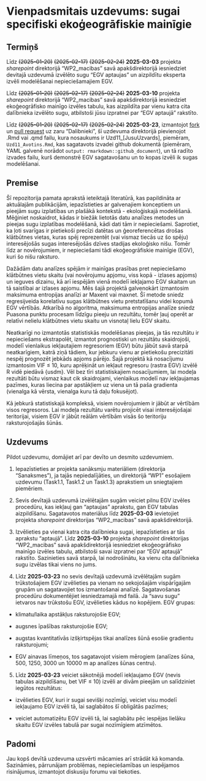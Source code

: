 Vienpadsmitais uzdevums: sugai specifiski ekoģeogrāfiskie mainīgie
================

## Termiņš

Līdz ~~(2025-01-20)~~ ~~(2025-02-17)~~ ~~(2025-02-24)~~ **2025-03-03**
projekta *sharepoint* direktorijā “WP2_macibas” savā apakšdirektorijā
iesniedziet devitajā uzdevumā izvēlēto sugu “EGV aptaujas” un aizpildītu
eksperta izvēli modelēšanai nepieciešamajiem EGV.

Līdz ~~(2025-01-20)~~ ~~(2025-02-17)~~ ~~(2025-02-24)~~ **2025-03-10**
projekta *sharepoint* direktorijā “WP2_macibas” savā apakšdirektorijā
iesniedziet ekoģeogrāfisko mainīgo izvēles tabulu, kas aizpildīta par
vienu katra cita dalībnieka izvēlēto sugu, atbilstoši jūsu izpratnei par
“EGV aptaujā” rakstīto.

Līdz ~~(2025-01-20)~~ ~~(2025-02-17)~~ ~~(2025-02-24)~~ **2025-03-23**,
izmantojot
[fork](https://docs.github.com/en/pull-requests/collaborating-with-pull-requests/working-with-forks/fork-a-repo)
un [pull
request](https://docs.github.com/en/pull-requests/collaborating-with-pull-requests/proposing-changes-to-your-work-with-pull-requests/creating-a-pull-request-from-a-fork)
uz zaru “Dalibnieki”, šī uzdevuma direktorijā pievienojot .Rmd vai .qmd
failu, kura nosaukums ir Uzd11\_\[JusuUzvards\], piemēram,
`Uzd11_Avotins.Rmd`, kas sagatavots izvadei github dokumentā (piemēram,
YAML galvenē norādot `output: rmarkdown::github_document`), un tā radīto
izvades failu, kurš demonstrē EGV sagatavošanu un to kopas izvēli ik
sugas modelēšanai.

## Premise

Šī repozitorija pamata aprakstā ieteiktajā literatūrā, kas papildināta
ar aktuālajām publikācijām, iepazīstieties ar galvenajiem konceptiem un
pieejām sugu izplatības un plašākā kontekstā - ekoloģiskajā modelēšanā.
Mēģiniet noskaidrot, kādas ir biežāk lietotās datu analīzes metodes un
pieejas sugu izplatības modelēšanā, kādi dati tām ir nepieciešami.
Saprotiet, ka ļoti svarīgas ir pietiekoši precīzi datētas un
ģeoreferencētas drošas klātbūtnes vietas, kuras spēj reprezentēt (vai
vismaz tiecās uz šo spēju) interesējošās sugas interesējošās dzīves
stadijas ekoloģisko nišu. Tomēr līdz ar novērojumiem, ir nepieciešami
tādi ekoģeogrāfiskie mainīgie (EGV), kuri šo nišu raksturo.

Dažādām datu analīzes spējām ir mainīgas prasības pret nepieciešamo
klātbūtnes vietu skaitu (vai novērojumu apjomu, viss kopā - izlases
apjoms) un ieguves dizainu, kā arī iespējām vienā modelī iekļajamo EGV
skaitam un tā saistībai ar izlases apjomu. Mēs šajā projektā galvenokārt
izmantosim maksimuma entropijas analīzi ar Maxent vai maxnet. Šī metode
sniedz regresijveida korelatīvu sugas klātbūtnes vietu pretstatīšanu
videi kopumā EGV vērtībās. Atkarībā no algoritma, maksimuma entropijas
analīze sniedz Puasona punktu procesam līdzīgu pieeju un rezultātu,
tomēr ļauj operēt ar relatīvi nelielu klātbūtnes vietu skaitu un
visnotaļ lielu EGV skaitu.

Neatkarīgi no izmantotās statistiskās modelēšanas pieejas, ja tās
rezultātu ir nepieciešams ekstrapolēt, izmantot prognostiski un
rezultātu skaidrojoši, modelī vienlaikus iekļautajiem regresoriem (EGV)
būtu jābūt savā starpā neatkarīgiem, katrā ziņā tādiem, kur jebkuru
vienu ar pietiekošu precizitāti nespēj prognozēt jebkāds apjoms pārējo.
Šajā projektā kā nosacījumu izmantosim VIF $\le$ 10, kuru aprēķināt un
iekļaut regresoru (rastra EGV) izvēlē R vidē piedāvā {usdm}. Vēl bez
tīri statistiskajiem nosacījumiem, lai modeļa rezultāti būtu vismaz kaut
cik skaidrojami, vienlaikus modelī nav iekļaujamas pazīmes, kuras
liecina par apstākļiem uz viena un tā paša gradienta (vienalga kā
vērsta, vienalga kuru tā daļu fokusējot).

Kā jebkurā statistiskajā kompleksā, visiem novērojumiem ir jābūt ar
vērtībām visos regresoros. Lai modeļa rezultātu varētu projicēt visai
interesējošajai teritorijai, visiem EGV ir jābūt reālām vērtībām visās
šo teritoriju raksturojošajās šūnās.

## Uzdevums

Pildot uzdevumu, domājiet arī par devīto un desmito uzdevumiem.

1.  Iepazīstieties ar projekta sanāksmju materiāliem (direktorija
    “Sanaksmes”), ja tajās nepiedalījāties, un direktorijā “WP1”
    esošajiem uzdevumu (Task1.1, Task1.2 un Task1.3) aprakstiem un
    sniegtajiem piemēriem.

2.  Sevis devītajā uzdevumā izvēlētajām sugām veiciet pilnu EGV izvēles
    procedūru, kas iekļauj gan “aptaujas” aprakstu, gan EGV tabulas
    aizpildīšanu. Sagatavotos materiālus līdz **2025-03-03** ievietojiet
    projekta *sharepoint* direktorijas “WP2_macibas” savā
    apakšdirektorijā.

3.  Izvēlieties pa vienai katra cita dalībnieka sugai, iepazīstieties ar
    tās aprakstu “aptaujā”. Līdz **2025-03-10** projekta *sharepoint*
    direktorijas “WP2_macibas” savā apakšdirektorijā iesniedziet
    ekoģeogrāfisko mainīgo izvēles tabulu, atbilstoši savai izpratnei
    par “EGV aptaujā” rakstīto. Sazinieties savā starpā, lai
    nodrošinātu, ka vienu cita dalībnieka sugu izvēlas tikai viens no
    jums.

4.  Līdz **2025-03-23** no sevis devītajā uzdevumā izvēlētajām sugām
    trūkstošajiem EGV izvēlieties pa vienam no sekojošajām vispārīgajām
    grupām un sagatavojiet tos izmantošanai analīzē. Sagatavošanas
    procedūru dokumentējiet iesniedzamajā md failā. Ja “savu sugu”
    ietvaros nav trūkstošu EGV, izvēlieties kādus no kopējiem. EGV
    grupas:

- klimatu/laika apstākļus raksturojošie EGV;

- augsnes īpašības raksturojošie EGV;

- augstas kvantitatīvās izšķirtspējas tikai analīzes šūnā esošie
  gradientu raksturojumi;

- EGV ainavas līmeņos, tos sagatavojot visiem mērogiem (analīzes šūna,
  500, 1250, 3000 un 10000 m ap analīzes šūnas centru).

5.  Līdz **2025-03-23** veiciet sākotnējā modelī iekļaujamo EGV (nevis
    tabulas aizpildīšanu, bet VIF $\le$ 10) izvēli ar divām pieejām un
    salīdziniet iegūtos rezultātus:

- izvēlieties EGV, kuri ir sugai sevišķi nozīmīgi, veiciet visu modelī
  iekļaujamo EGV izvēli tā, lai saglabātos šī obligātās pazīmes;

- veiciet automatizētu EGV izvēli tā, lai saglabātu pēc iespējas lielāku
  skaitu EGV izvēles tabulā par sugai nozīmīgiem atzīmētos.

## Padomi

Jau kopš devītā uzdevuma uzsvērti mācamies arī strādāt kā komanda.
Sazināmies, pārrunājam problēmas, nepieciešamības un iespējamos
risinājumus, izmantojot diskusiju forumu vai tiekoties.
